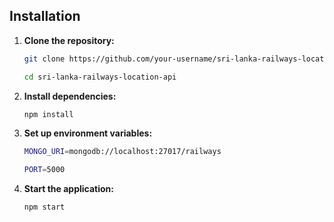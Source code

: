 ## Installation

1. **Clone the repository:**
   ```bash
   git clone https://github.com/your-username/sri-lanka-railways-location-api.git
   ```
   ```bash
   cd sri-lanka-railways-location-api
   ```
   
2. **Install dependencies:**
   ```bash
   npm install
   ```
4. **Set up environment variables:**
   ```bash
   MONGO_URI=mongodb://localhost:27017/railways
   ```
   ```bash
   PORT=5000
   ```
5. **Start the application:**
   ```bash
   npm start
   ```
